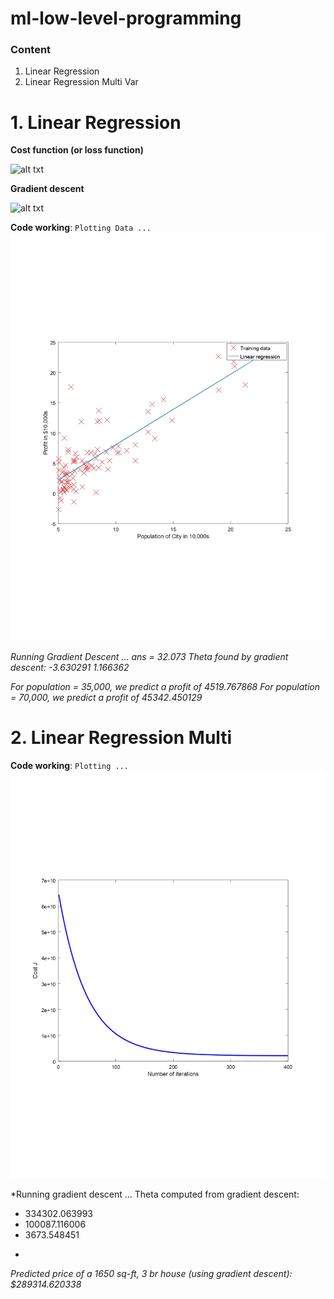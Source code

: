 # ml-low-level-programming

### Content
1. Linear Regression
2. Linear Regression Multi Var

# 1. Linear Regression

**Cost function (or loss function)**

![alt txt](https://www.holehouse.org/mlclass/04_Linear_Regression_with_multiple_variables_files/Image.png)

**Gradient descent**

![alt txt](https://hackernoon.com/hn-images/0*8yzvd7QZLn5T1XWg.jpg)

**Code working**:
`
Plotting Data ...
`
![alt txt](https://github.com/OleksandrKosovan/ml-low-level-programming/blob/master/linear-regression/plot_page-0001.jpg)

*Running Gradient Descent ...
ans =  32.073
Theta found by gradient descent: -3.630291 1.166362*

*For population = 35,000, we predict a profit of 4519.767868
For population = 70,000, we predict a profit of 45342.450129*

# 2. Linear Regression Multi

**Code working**:
`
Plotting ...
`
![alt txt](https://github.com/OleksandrKosovan/ml-low-level-programming/blob/master/linear-regression-multi/plot_page-0001%20(1).jpg)


*Running gradient descent ...
Theta computed from gradient descent:
 - 334302.063993
 - 100087.116006
 - 3673.548451
 *

*Predicted price of a 1650 sq-ft, 3 br house (using gradient descent):
 $289314.620338*
